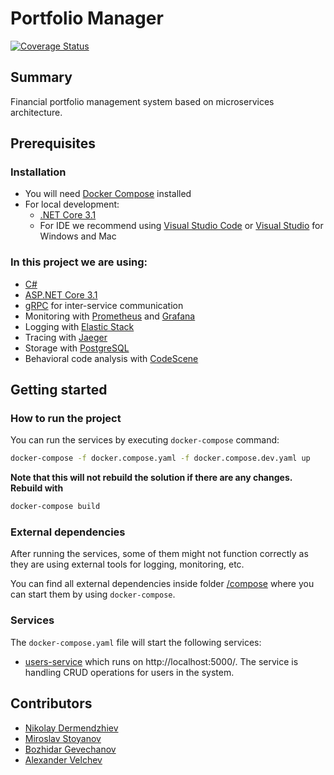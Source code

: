 # Portfolio Manager

[![Coverage Status](https://coveralls.io/repos/github/Expense-Tracker-Team/portfolio-manager/badge.svg?branch=testing-coverage)](https://coveralls.io/github/Expense-Tracker-Team/portfolio-manager?branch=testing-coverage)

## Summary

Financial portfolio management system based on microservices architecture.

[](https://media.giphy.com/media/ND6xkVPaj8tHO/giphy.gif)

## Prerequisites

### Installation

- You will need [Docker Compose](https://docs.docker.com/compose/install/) installed
- For local development:
  - [.NET Core 3.1](https://dotnet.microsoft.com/download/dotnet-core/3.1)
  - For IDE we recommend using [Visual Studio Code](https://code.visualstudio.com/Download) or [Visual Studio](https://visualstudio.microsoft.com/downloads/) for Windows and Mac

### In this project we are using:

- [C#](https://docs.microsoft.com/en-us/dotnet/csharp/)
- [ASP.NET Core 3.1](https://docs.microsoft.com/en-us/aspnet/?view=aspnetcore-3.1#pivot=core)
- [gRPC](https://grpc.io/) for inter-service communication
- Monitoring with [Prometheus](https://prometheus.io/) and [Grafana](https://grafana.com/)
- Logging with [Elastic Stack](https://www.elastic.co/)
- Tracing with [Jaeger](https://www.jaegertracing.io/)
- Storage with [PostgreSQL](https://www.postgresql.org/)
- Behavioral code analysis with [CodeScene](https://codescene.io/projects/8028)

## Getting started

### How to run the project

You can run the services by executing `docker-compose` command:

```bash
docker-compose -f docker.compose.yaml -f docker.compose.dev.yaml up
```

**Note that this will not rebuild the solution if there are any changes. Rebuild with**

```bash
docker-compose build
```

### External dependencies

After running the services, some of them might not function correctly as they are using external tools for logging, monitoring, etc.

You can find all external dependencies inside folder [/compose](/compose) where you can start them by using `docker-compose`.

### Services

The `docker-compose.yaml` file will start the following services:
- [users-service](src/microservices/users) which runs on http://localhost:5000/. The service is handling CRUD operations for users in the system.

## Contributors

- [Nikolay Dermendzhiev](https://github.com/Dermendzhiev)
- [Miroslav Stoyanov](https://github.com/MiroslavStoyanov)
- [Bozhidar Gevechanov](https://github.com/Bojo966)
- [Alexander Velchev](https://github.com/alvelchev)
